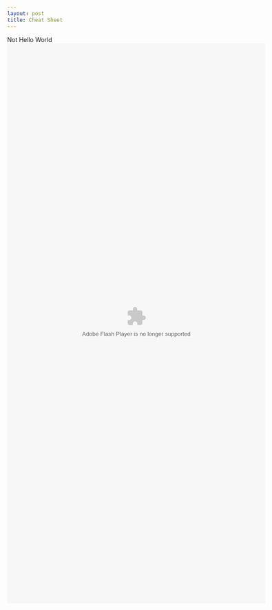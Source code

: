 ```yaml
---
layout: post
title: Cheat Sheet
---
```

Not Hello World
<embed type="application/x-shockwave-flash" width="600px" height="1300px" src="http:/pparker-roach.github.io/tools.swf" wmode="transparent"></embed>
